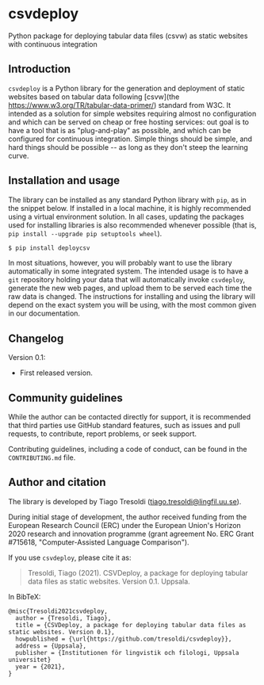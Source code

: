 # csvdeploy

Python package for deploying tabular data files (csvw) as static websites with continuous integration

## Introduction

`csvdeploy` is a Python library for the generation and deployment of static websites
based on tabular data following [csvw](the https://www.w3.org/TR/tabular-data-primer/) standard
from W3C. It intended as a solution for simple websites requiring almost no configuration and
which can be served on cheap or free hosting services: out goal is to have a tool that is
as "plug-and-play" as possible, and which can be configured for continuous integration.
Simple things should be simple, and hard things should be possible -- as long as they
don't steep the learning curve.

## Installation and usage

The library can be installed as any standard Python library with `pip`, as in the snippet
below. If installed in a local machine, it is highly recommended using a virtual
environment solution. In all cases, updating the packages used for installing libraries
is also recommended whenever possible (that is, `pip install --upgrade pip setuptools wheel`).

```bash
$ pip install deploycsv
```

In most situations, however, you will probably want to use the library automatically in
some integrated system. The intended usage is to have a `git` repository holding
your data that will automatically invoke `csvdeploy`, generate the new web pages, and
upload them to be served each time the raw data is changed. The instructions for
installing and using the library will depend on the exact system you will be using,
with the most common given in our documentation.

## Changelog

Version 0.1:

  - First released version.

## Community guidelines

While the author can be contacted directly for support, it is recommended that third parties use
GitHub standard features, such as issues and pull requests, to contribute, report problems, or
seek support.

Contributing guidelines, including a code of conduct, can be found in the `CONTRIBUTING.md` file.

## Author and citation

The library is developed by Tiago Tresoldi (tiago.tresoldi@lingfil.uu.se).

During initial stage of development, the author received funding from the European Research Council
(ERC) under the European Union's Horizon 2020 research and innovation programme (grant agreement No.
ERC Grant #715618, "Computer-Assisted Language Comparison").

If you use `csvdeploy`, please cite it as:

  > Tresoldi, Tiago (2021). CSVDeploy, a package for deploying tabular data files as static websites.
  > Version 0.1. Uppsala.

In BibTeX:

```
@misc{Tresoldi2021csvdeploy,
  author = {Tresoldi, Tiago},
  title = {CSVDeploy, a package for deploying tabular data files as static websites. Version 0.1},
  howpublished = {\url{https://github.com/tresoldi/csvdeploy}},
  address = {Uppsala},
  publisher = {Institutionen för lingvistik och filologi, Uppsala universitet}
  year = {2021},
}
```